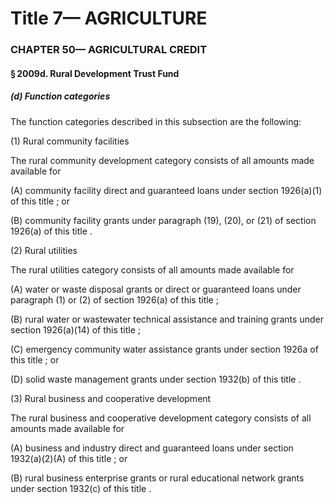 
# Title 7— AGRICULTURE
### CHAPTER 50— AGRICULTURAL CREDIT
#### § 2009d. Rural Development Trust Fund
##### (d) Function categories

The function categories described in this subsection are the following:

(1) Rural community facilities

The rural community development category consists of all amounts made available for

(A) community facility direct and guaranteed loans under section 1926(a)(1) of this title ; or

(B) community facility grants under paragraph (19), (20), or (21) of section 1926(a) of this title .

(2) Rural utilities

The rural utilities category consists of all amounts made available for

(A) water or waste disposal grants or direct or guaranteed loans under paragraph (1) or (2) of section 1926(a) of this title ;

(B) rural water or wastewater technical assistance and training grants under section 1926(a)(14) of this title ;

(C) emergency community water assistance grants under section 1926a of this title ; or

(D) solid waste management grants under section 1932(b) of this title .

(3) Rural business and cooperative development

The rural business and cooperative development category consists of all amounts made available for

(A) business and industry direct and guaranteed loans under section 1932(a)(2)(A) of this title ; or

(B) rural business enterprise grants or rural educational network grants under section 1932(c) of this title .
